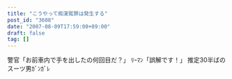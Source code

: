 ```yaml
---
title: "こうやって痴漢冤罪は発生する"
post_id: "3608"
date: "2007-08-09T17:59:00+09:00"
draft: false
tag: []
---
```



警官「お前車内で手を出したの何回目だ？」 ﾘｰﾏﾝ「誤解です！」 推定30半ばのスーツ男ｶﾞﾝｶﾞﾚ
